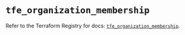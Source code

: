 # `tfe_organization_membership`

Refer to the Terraform Registry for docs: [`tfe_organization_membership`](https://registry.terraform.io/providers/hashicorp/tfe/0.53.0/docs/resources/organization_membership).
